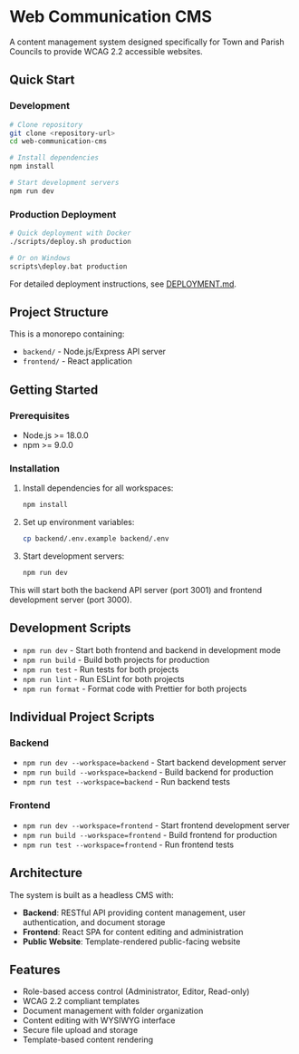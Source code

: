 # Web Communication CMS

A content management system designed specifically for Town and Parish Councils to provide WCAG 2.2 accessible websites.

## Quick Start

### Development

```bash
# Clone repository
git clone <repository-url>
cd web-communication-cms

# Install dependencies
npm install

# Start development servers
npm run dev
```

### Production Deployment

```bash
# Quick deployment with Docker
./scripts/deploy.sh production

# Or on Windows
scripts\deploy.bat production
```

For detailed deployment instructions, see [DEPLOYMENT.md](DEPLOYMENT.md).

## Project Structure

This is a monorepo containing:

- `backend/` - Node.js/Express API server
- `frontend/` - React application

## Getting Started

### Prerequisites

- Node.js >= 18.0.0
- npm >= 9.0.0

### Installation

1. Install dependencies for all workspaces:
   ```bash
   npm install
   ```

2. Set up environment variables:
   ```bash
   cp backend/.env.example backend/.env
   ```

3. Start development servers:
   ```bash
   npm run dev
   ```

This will start both the backend API server (port 3001) and frontend development server (port 3000).

## Development Scripts

- `npm run dev` - Start both frontend and backend in development mode
- `npm run build` - Build both projects for production
- `npm run test` - Run tests for both projects
- `npm run lint` - Run ESLint for both projects
- `npm run format` - Format code with Prettier for both projects

## Individual Project Scripts

### Backend
- `npm run dev --workspace=backend` - Start backend development server
- `npm run build --workspace=backend` - Build backend for production
- `npm run test --workspace=backend` - Run backend tests

### Frontend
- `npm run dev --workspace=frontend` - Start frontend development server
- `npm run build --workspace=frontend` - Build frontend for production
- `npm run test --workspace=frontend` - Run frontend tests

## Architecture

The system is built as a headless CMS with:

- **Backend**: RESTful API providing content management, user authentication, and document storage
- **Frontend**: React SPA for content editing and administration
- **Public Website**: Template-rendered public-facing website

## Features

- Role-based access control (Administrator, Editor, Read-only)
- WCAG 2.2 compliant templates
- Document management with folder organization
- Content editing with WYSIWYG interface
- Secure file upload and storage
- Template-based content rendering